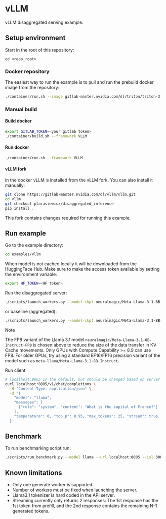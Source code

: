 <!--
Copyright (c) 2024, NVIDIA CORPORATION. All rights reserved.

Redistribution and use in source and binary forms, with or without
modification, are permitted provided that the following conditions
are met:
 * Redistributions of source code must retain the above copyright
   notice, this list of conditions and the following disclaimer.
 * Redistributions in binary form must reproduce the above copyright
   notice, this list of conditions and the following disclaimer in the
   documentation and/or other materials provided with the distribution.
 * Neither the name of NVIDIA CORPORATION nor the names of its
   contributors may be used to endorse or promote products derived
   from this software without specific prior written permission.

THIS SOFTWARE IS PROVIDED BY THE COPYRIGHT HOLDERS ``AS IS'' AND ANY
EXPRESS OR IMPLIED WARRANTIES, INCLUDING, BUT NOT LIMITED TO, THE
IMPLIED WARRANTIES OF MERCHANTABILITY AND FITNESS FOR A PARTICULAR
PURPOSE ARE DISCLAIMED.  IN NO EVENT SHALL THE COPYRIGHT OWNER OR
CONTRIBUTORS BE LIABLE FOR ANY DIRECT, INDIRECT, INCIDENTAL, SPECIAL,
EXEMPLARY, OR CONSEQUENTIAL DAMAGES (INCLUDING, BUT NOT LIMITED TO,
PROCUREMENT OF SUBSTITUTE GOODS OR SERVICES; LOSS OF USE, DATA, OR
PROFITS; OR BUSINESS INTERRUPTION) HOWEVER CAUSED AND ON ANY THEORY
OF LIABILITY, WHETHER IN CONTRACT, STRICT LIABILITY, OR TORT
(INCLUDING NEGLIGENCE OR OTHERWISE) ARISING IN ANY WAY OUT OF THE USE
OF THIS SOFTWARE, EVEN IF ADVISED OF THE POSSIBILITY OF SUCH DAMAGE.
-->

# vLLM

vLLM disaggregated serving example.

## Setup environment

Start in the root of this repository:
```
cd <repo_root>
```

### Docker repository

The easiest way to run the example is to pull and run the prebuild docker image from the repository:

```bash
./container/run.sh --image gitlab-master.nvidia.com/dl/triton/triton-3:triton_with_vllm
```

### Manual build

#### Build docker

```bash
export GITLAB_TOKEN=<your gitlab token>
./container/build.sh --framework VLLM
```

#### Run docker

```bash
./container/run.sh --framework VLLM
```

#### vLLM fork
In the docker vLLM is installed from the vLLM fork. You can also install it manually:
```bash
git clone https://gitlab-master.nvidia.com/dl/vllm/vllm.git
cd vllm
git checkout ptarasiewicz/disaggregated_inference
pip install .
```
This fork contains changes required for running this example.

## Run example

Go to the example directory:
```bash
cd examples/vllm
```

When model is not cached locally it will be downloaded from the HuggingFace Hub. Make sure to make the access token available by setting the environment variable:

```bash
export HF_TOKEN=<HF token>
```

Run the disaggregated server:
```bash
./scripts/launch_workers.py --model-ckpt neuralmagic/Meta-Llama-3.1-8B-Instruct-FP8 --model-name llama --context-tp-size 2 --context-workers 2 --generate-tp-size 4 --generate-workers 1
```

or baseline (aggregated):
```bash
./scripts/launch_workers.py --model-ckpt neuralmagic/Meta-Llama-3.1-8B-Instruct-FP8 --model-name llama --baseline-tp-size 4 --baseline-workers 2
```

> [!NOTE]
> The FP8 variant of the Llama 3.1 model `neuralmagic/Meta-Llama-3.1-8B-Instruct-FP8`
> is chosen above to reduce the size of the data transfer in KV Cache movements.
> Only GPUs with Compute Capability >= 8.9 can use FP8. For older GPUs, try
> using a standard BF16/FP16 precision variant of the model such as
> `meta-llama/Meta-Llama-3.1-8B-Instruct`.


Run client:

```bash
# localhost:8005 is the default, but should be changed based on server deployment args.
curl localhost:8005/v1/chat/completions \
  -H "Content-Type: application/json" \
  -d '{
    "model": "llama",
    "messages": [
      {"role": "system", "content": "What is the capital of France?"}
    ],
    "temperature": 0, "top_p": 0.95, "max_tokens": 25, "stream": true, "n": 1, "frequency_penalty": 0.0, "stop": []
  }'
```

## Benchmark

To run benchmarking script run:
```bash
./scripts/run_benchmark.py --model llama --url localhost:8005 --isl 3000 --osl 150 --load-type concurrency --load-value 1 --request-count 10
```


## Known limitations
- Only one generate worker is supported.
- Number of workers must be fixed when launching the server.
- Llama3.1 tokenizer is hard coded in the API server.
- Streaming currently only returns 2 responses: The 1st response has the 1st token
  from prefill, and the 2nd response contains the remaining N-1 generated tokens.
